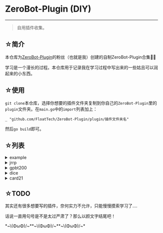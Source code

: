 # ZeroBot-Plugin (DIY)

---

> 自用插件收集。

## ☆简介

本仓库为[ZeroBot-Plugin](https://github.com/FloatTech/ZeroBot-Plugin)的粉丝（也就是我）创建的自制ZeroBot-Plugin合集🤤🤤

学习是一个漫长的过程。本仓库用于记录我在学习过程中写出来的一些姑且可以润起来的小东西。

## ☆使用

`git clone`本仓库，选择你想要的插件文件夹复制到你自己的`ZeroBot-Plugin`里的`plugin`文件夹。在`main.go`中的`import`列表加上：
```
_ "github.com/FloatTech/ZeroBot-Plugin/plugin/插件文件夹名"
```
然后`go build`即可。

## ☆列表

<details>
 <summary>example</summary>

字面意思，供自己复习用的插件模板。用来测试姬气人是否掉线/纪念自己的第一个插件。

</details>
<details>
 <summary>jrrp</summary>

应同学要求写的一个人品插件。特点是一天只有一个结果，发送时附带图片。

时间限制思路提供：[不愿意透露姓名的btNFC](https://github.com/myrnfc)

</details>
<details>
 <summary>gpbt200</summary>

网上冲浪时发现的api，便决定应用于自己的插件之中。~这也是我第一次使用GoLang调用json，也是我第一次使用api制作插件，对于我来说是个很有学习和纪念意义的插件。~

生成的文章质量参差不齐~，要怪就怪api吧（×~

</details>
<details>
 <summary>dice</summary>

一个简单的掷骰小插件。想复刻一下速度回复小姐写的[dice!](https://v2docs.kokona.tech/zh/latest/index.html)的内容，故诞生此插件。（[该bt仓库大概也是这样想的吧](https://github.com/myrnfc/ZeroBot-Plugin-Dice/tree/61ed586fb870d34b07f260c53b3f70d985634d07) [该bt仓库的最新版](https://github.com/myrnfc/ZeroBot-Plugin-Dice)）但又想了想——本来zbp也不是骰娘项目呀——所以放弃全部内容的复刻，仅保留掷骰的基本功能。~手法十分稚嫩还请过路dalao手下留情~

可能接下来还会有关于该插件的更新？
  - [x] 。ra（一个附带成功率的骰子）
  - [ ] 。reply（教学系统（可能会分到其他插件的制作规划里））

</details>
<details>
 <summary>card21</summary>

进入新学校，开始怀念初中时和同学们在课间玩的民间规则21点了，于是复刻了一个。加上debug，整个过程用时一天不到一点。可能在学校里py写久了对写go也有一定帮助？毕竟以往要是有想法复刻某个游戏的话，可没办法用这个速度写出来。总之能进步总是好事！
民间规则21点，顾名思义，规则与在赌场里玩的那些21点不一样。并且目前的版本我也没有引入已有的货币系统。~~所以这是一个清纯的21点。~~普通用户玩起来可能会不太习惯，不过总体上还是一样的。但是我还是来写一下大致规则好了，防止想要玩这个魔改版游戏的用户在网上找不到规则。
加入游戏后，用户按顺序抽牌，抽完牌后直到本轮游戏结束再也无法抽牌，并且由姬气人当场结算该玩家的分数。所有玩家完成自己的回合后，姬气人将汇总所有玩家的分数，并报出冠军。

**注意：由于程序设计限制，一轮游戏所有玩家总共能抽52张牌，所以参与人数不宜过过过过多。**
**注意：由于程序设计限制，同分者记玩家列表中靠前者为冠军。**

还是希望大家能玩得开心就好。
感谢zbp群内大佬们的细节指导。名字不一一放出，~~有兴趣可以来群玩。~~

</details>

## ☆TODO

其实还有很多想要写的插件，奈何实力不允许，只能慢慢摸索学习了....

话说一直用句号是不是太过严肃了？那么以颜文字结尾吧！

\*\~\\(ΦωΦ)/\~\*\*\~\\(ΦωΦ)/\~\*\*\~\\(ΦωΦ)/\~\*
